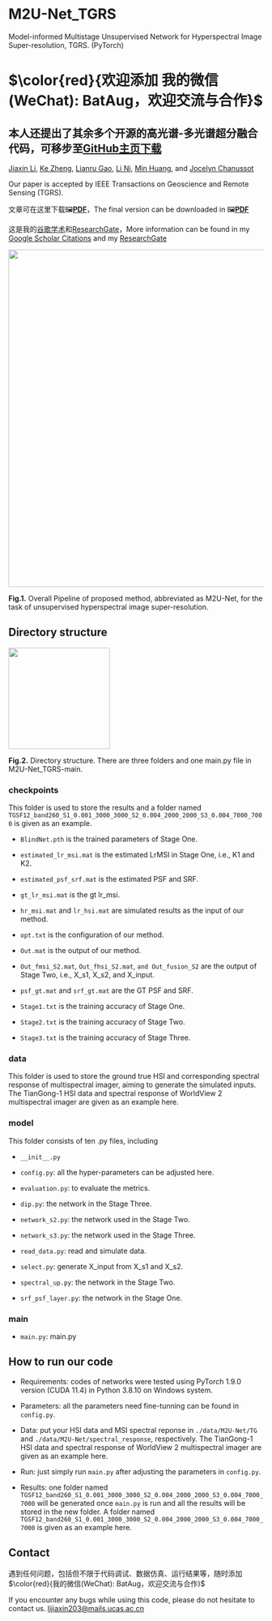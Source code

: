 # M2U-Net_TGRS
Model-informed Multistage Unsupervised Network for Hyperspectral Image Super-resolution, TGRS. (PyTorch)

# $\color{red}{欢迎添加 我的微信(WeChat): BatAug，欢迎交流与合作}$

## 本人还提出了其余多个开源的高光谱-多光谱超分融合代码，可移步至[GitHub主页下载](https://github.com/JiaxinLiCAS) 

[Jiaxin Li](https://www.researchgate.net/profile/Li-Jiaxin-20), [Ke Zheng](https://www.researchgate.net/profile/Ke-Zheng-9), [Lianru Gao](https://scholar.google.com/citations?hl=en&user=f6OnhtcAAAAJ), [Li Ni](https://orcid.org/0000-0002-9236-026X), [Min Huang](https://people.ucas.ac.cn/~huangmin), and [Jocelyn Chanussot](https://scholar.google.com/citations?user=6owK2OQAAAAJ&hl=zh-CN&oi=ao)

Our paper is accepted by IEEE Transactions on Geoscience and Remote Sensing (TGRS). 

文章可在这里下载🖼️[**PDF**](./Imgs/M2U-Net.pdf)，The final version can be downloaded in  🖼️[**PDF**](./Imgs/M2U-Net.pdf) 

这是我的[谷歌学术](https://scholar.google.com/citations?user=aSPDpmgAAAAJ&hl=zh-CN)和[ResearchGate](https://www.researchgate.net/profile/Jiaxin-Li-lijiaxin?ev=hdr_xprf)，More information can be found in my [Google Scholar Citations](https://scholar.google.com/citations?user=aSPDpmgAAAAJ&hl=zh-CN) and my [ResearchGate](https://www.researchgate.net/profile/Jiaxin-Li-lijiaxin?ev=hdr_xprf)

<img src="./Imgs/fig1.png" width="666px"/>

**Fig.1.** Overall Pipeline of proposed method, abbreviated as M2U-Net, for the task of unsupervised hyperspectral image super-resolution.

## Directory structure
<img src="./Imgs/fig2.png" width="200px"/>

**Fig.2.** Directory structure. There are three folders and one main.py file in M2U-Net_TGRS-main.

### checkpoints
This folder is used to store the results and a folder named `TGSF12_band260_S1_0.001_3000_3000_S2_0.004_2000_2000_S3_0.004_7000_7000` is given as an example.

- `BlindNet.pth` is the trained parameters of Stage One.

- `estimated_lr_msi.mat` is the estimated LrMSI in Stage One, i.e., K1 and K2.

- `estimated_psf_srf.mat` is the estimated PSF and SRF.

- `gt_lr_msi.mat` is the gt lr_msi.

- `hr_msi.mat` and `lr_hsi.mat`  are simulated results as the input of our method.

- `opt.txt` is the configuration of our method.

- `Out.mat` is the output of our method.

- `Out_fmsi_S2.mat`, `Out_fhsi_S2.mat`,  `and Out_fusion_S2` are the output of Stage Two, i.e., X_s1, X_s2, and X_input.

- `psf_gt.mat` and  `srf_gt.mat` are the GT PSF and SRF.

- `Stage1.txt` is the training accuracy of Stage One.

- `Stage2.txt` is the training accuracy of Stage Two.
  
- `Stage3.txt` is the training accuracy of Stage Three.
  
### data
This folder is used to store the ground true HSI and corresponding spectral response of multispectral imager, aiming to generate the simulated inputs. The TianGong-1 HSI data and spectral response of WorldView 2 multispectral imager are given as an example here.

### model
This folder consists of ten .py files, including 
- `__init__.py`

- `config.py`: all the hyper-parameters can be adjusted here.

- `evaluation.py`: to evaluate the metrics.

- `dip.py`: the network in the Stage Three.

- `network_s2.py`: the network used in the Stage Two. 

- `network_s3.py`: the network used in the Stage Three. 

- `read_data.py`: read and simulate data.

- `select.py`: generate X_input from X_s1 and X_s2.

- `spectral_up.py`: the network in the Stage Two.

- `srf_psf_layer.py`: the network in the Stage One.

### main
- `main.py`: main.py

## How to run our code
- Requirements: codes of networks were tested using PyTorch 1.9.0 version (CUDA 11.4) in Python 3.8.10 on Windows system.

- Parameters: all the parameters need fine-tunning can be found in `config.py`.

- Data: put your HSI data and MSI spectral reponse in `./data/M2U-Net/TG` and `./data/M2U-Net/spectral_response`, respectively. The TianGong-1 HSI data and spectral response of WorldView 2 multispectral imager are given as an example here.

- Run: just simply run `main.py` after adjusting the parameters in `config.py`.

- Results: one folder named `TGSF12_band260_S1_0.001_3000_3000_S2_0.004_2000_2000_S3_0.004_7000_7000` will be generated once `main.py` is run and all the results will be stored in the new folder. A folder named `TGSF12_band260_S1_0.001_3000_3000_S2_0.004_2000_2000_S3_0.004_7000_7000` is given as an example here.


## Contact

遇到任何问题，包括但不限于代码调试、数据仿真、运行结果等，随时添加
$\color{red}{我的微信(WeChat): BatAug，欢迎交流与合作}$

If you encounter any bugs while using this code, please do not hesitate to contact us. lijiaxin203@mails.ucas.ac.cn
